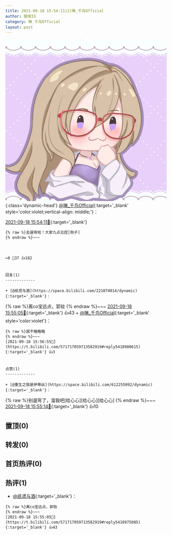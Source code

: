 ```yaml
---
title: 2021-09-18 15:54:11(2)琳_千鸟Official
author: 御坂IO
category: 琳_千鸟Official
layout: post
---
```


![img](/images/c0a88f85ebd0d056f37b114e0748e69556c8b488.jpg){:class='dynamic-head'}
[@琳_千鸟Official](https://space.bilibili.com/1620923329/dynamic){:target='_blank' style='color:violet;vertical-align: middle;'}：

[2021-09-18 15:54:11🔗](https://t.bilibili.com/571717059713582919){:target='_blank'}

~~~
{% raw %}去遛弯啦！大家九点见捏[狗子]
{% endraw %}~~~



↪️0 💬37 👍182


回复(1)
-------------

+ [@纸鸢与酒](https://space.bilibili.com/221074014/dynamic){:target='_blank'}：
~~~
{% raw %}离co宝远点，郭钕
{% endraw %}~~~
[2021-09-18 15:55:05🔗](https://t.bilibili.com/571717059713582919#reply5418975085){:target='_blank'} 👍43
    + [@琳_千鸟Official](https://space.bilibili.com/1620923329/dynamic){:target='_blank' style='color:violet'}：
~~~
{% raw %}就不略略略
{% endraw %}~~~
[2021-09-18 15:56:55🔗](https://t.bilibili.com/571717059713582919#reply5418980615){:target='_blank'} 👍3


点赞(1)
-------------

+ [@重生之我是伊蒂丝](https://space.bilibili.com/612255092/dynamic){:target='_blank'}：
~~~
{% raw %}别遛弯了，溜我吧[给心心][给心心][给心心]
{% endraw %}~~~
[2021-09-18 15:55:14🔗](https://t.bilibili.com/571717059713582919#reply5418971292){:target='_blank'} 👍10


置顶(0)
-------------



转发(0)
-------------



首页热评(0)
-------------



热评(1)
-------------

+ [@纸鸢与酒](https://space.bilibili.com/221074014/dynamic){:target='_blank'}：
~~~
{% raw %}离co宝远点，郭钕
{% endraw %}~~~
[2021-09-18 15:55:05🔗](https://t.bilibili.com/571717059713582919#reply5418975085){:target='_blank'} 👍43


